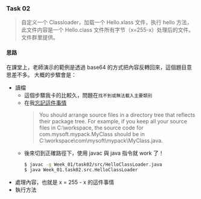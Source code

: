 ### Task 02
> 自定义一个 Classloader，加载一个 Hello.xlass 文件，执行 hello 方法，此文件内容是一个 Hello.class 文件所有字节（x=255-x）处理后的文件。文件群里提供。

#### 思路

在課堂上，老師演示的範例是透過 base64 的方式把內容反轉回來，這個題目意思差不多。
大概的步驟會是：
- 讀檔
  - 這個步驟我卡的比較久，問題在`找不到或無法載入主要類別`
  - 在我[忘記這件事情](https://docs.oracle.com/javase/7/docs/technotes/tools/windows/javac.html)
    > You should arrange source files in a directory tree that reflects their package tree. For example, if you keep all your source files in C:\workspace, the source code for com.mysoft.mypack.MyClass should be in C:\workspace\com\mysoft\mypack\MyClass.java.
  - 後來切到正確路徑下，使用 javac 與 java 指令就 work 了！
    ```bash
    $ javac -g Week_01/task02/src/HelloClassLoader.java
    $ java Week_01.task02.src.HelloClassLoader
    ```
- 處理內容，也就是 x = 255 - x 的這件事情
- 執行方法
